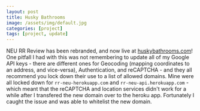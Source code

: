 ```yaml
---
layout: post
title: Husky Bathrooms
image: /assets/img/default.jpg
categories: [project]
tags: [project, update]
---
```


NEU RR Review has been rebranded, and now live at [huskybathrooms.com](https://www.huskybathrooms.com)! One pitfall I had with this was not remembering to update all of my Google API keys - there are different ones for Geocoding (mapping coordinates to an address, and vice-versa), Authentication, and reCAPTCHA - and they all recommend you lock down their use to a list of allowed domains. Mine were all locked down for `rr-neu-herokuapp.com` and `rr-neu-api.herokuapp.com` - which meant that the reCAPTCHA and location services didn't work for a while after I transfered the new domain over to the heroku app. Fortunately I caught the issue and was able to whitelist the new domain. 